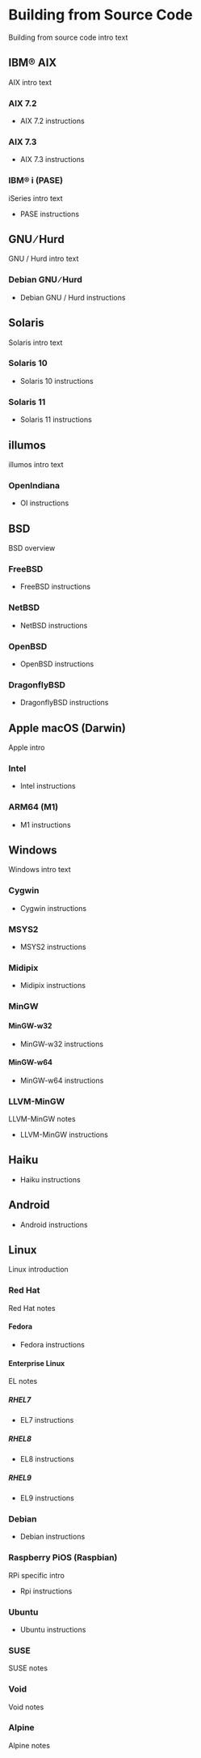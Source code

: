 <!-- vim: set ft=markdown ts=2 sw=2 tw=79 cc=80 et spell nolist wrap lbr :-->
<!-- vim: set ruler hlsearch incsearch autoindent wildmenu wrapscan :-->
<!-- SPDX-License-Identifier: LicenseRef-DPS8M-Doc OR LicenseRef-CF-GAL -->
<!-- SPDX-FileCopyrightText: 2021-2022 The DPS8M Development Team -->
<!-- scspell-id: a61ed469-f778-11ec-8d76-80ee73e9b8e7 -->

<!-- pagebreak -->

# Building from Source Code

Building from source code intro text


## IBM® AIX

AIX intro text

### AIX 7.2

* AIX 7.2 instructions

### AIX 7.3

* AIX 7.3 instructions

### IBM® i (PASE)

iSeries intro text

* PASE instructions


## GNU ∕ Hurd

GNU / Hurd intro text

### Debian GNU ∕ Hurd

* Debian GNU / Hurd instructions


## Solaris

Solaris intro text

### Solaris 10

* Solaris 10 instructions

### Solaris 11

* Solaris 11 instructions


## illumos

illumos intro text

### OpenIndiana

* OI instructions

## BSD

BSD overview

### FreeBSD

* FreeBSD instructions

### NetBSD

* NetBSD instructions

### OpenBSD

* OpenBSD instructions

### DragonflyBSD

* DragonflyBSD instructions


## Apple macOS (Darwin)

Apple intro

### Intel

* Intel instructions

### ARM64 (M1)

* M1 instructions


## Windows

Windows intro text

### Cygwin

* Cygwin instructions

### MSYS2

* MSYS2 instructions

### Midipix

* Midipix instructions

### MinGW

#### MinGW-w32

* MinGW-w32 instructions

#### MinGW-w64

* MinGW-w64 instructions

### LLVM-MinGW

LLVM-MinGW notes

* LLVM-MinGW instructions


## Haiku

* Haiku instructions


## Android

* Android instructions


## Linux

Linux introduction

### Red Hat

Red Hat notes

#### Fedora

* Fedora instructions

#### Enterprise Linux

EL notes

##### RHEL7

* EL7 instructions

##### RHEL8

* EL8 instructions

##### RHEL9

* EL9 instructions

### Debian

* Debian instructions

### Raspberry PiOS (Raspbian)

RPi specific intro

* Rpi instructions

### Ubuntu

* Ubuntu instructions

### SUSE

SUSE notes

### Void

Void notes

### Alpine

Alpine notes
